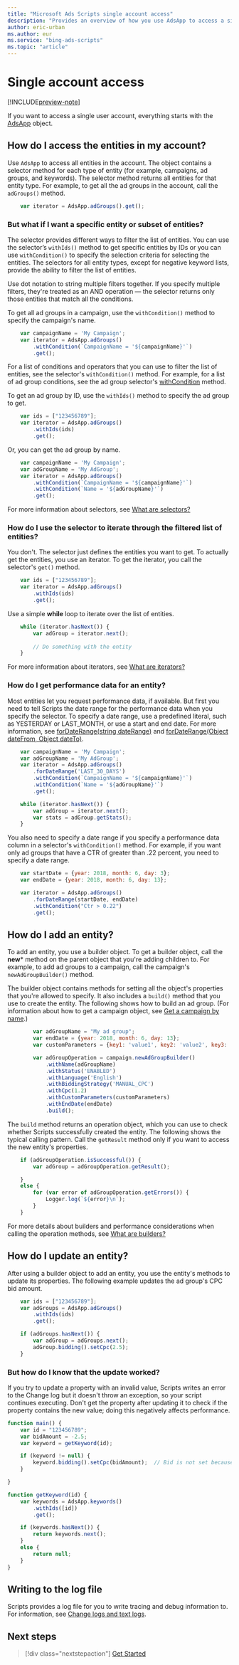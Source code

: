 ```yaml
---
title: "Microsoft Ads Scripts single account access"
description: "Provides an overview of how you use AdsApp to access a single account's entities."
author: eric-urban
ms.author: eur
ms.service: "bing-ads-scripts"
ms.topic: "article"
---
```


# Single account access

[!INCLUDE[preview-note](../includes/preview-note.md)]

If you want to access a single user account, everything starts with the [AdsApp](../reference/AdsApp.md) object.  

## How do I access the entities in my account?

Use `AdsApp` to access all entities in the account. The object contains a selector method for each type of entity (for example, campaigns, ad groups, and keywords). The selector method returns all entities for that entity type. For example, to get all the ad groups in the account, call the `adGroups()` method.

```javascript
    var iterator = AdsApp.adGroups().get();
```

### But what if I want a specific entity or subset of entities?

The selector provides different ways to filter the list of entities. You can use the selector’s `withIds()` method to get specific entities by IDs or you can use `withCondition()` to specify the selection criteria for selecting the entities. The selectors for all entity types, except for negative keyword lists, provide the ability to filter the list of entities.

Use dot notation to string multiple filters together. If you specify multiple filters, they're treated as an AND operation &mdash; the selector returns only those entities that match all the conditions. 

To get all ad groups in a campaign, use the `withCondition()` method to specify the campaign's name.

```javascript
    var campaignName = 'My Campaign';
    var iterator = AdsApp.adGroups()
        .withCondition(`CampaignName = '${campaignName}'`)
        .get();
```

For a list of conditions and operators that you can use to filter the list of entities, see the selector's `withCondition()` method. For example, for a list of ad group conditions, see the ad group selector's [withCondition](../reference/AdGroupSelector.md#withcondition-string-condition-) method.

To get an ad group by ID, use the `withIds()` method to specify the ad group to get.

```javascript
    var ids = ["123456789"];
    var iterator = AdsApp.adGroups()
        .withIds(ids)
        .get();
```

Or, you can get the ad group by name.

```javascript
    var campaignName = 'My Campaign';
    var adGroupName = 'My AdGroup';
    var iterator = AdsApp.adGroups()
        .withCondition(`CampaignName = '${campaignName}'`)
        .withCondition(`Name = '${adGroupName}'`)
        .get();
```

For more information about selectors, see [What are selectors?](../concepts/selectors.md)


### How do I use the selector to iterate through the filtered list of entities?

You don't. The selector just defines the entities you want to get. To actually get the entities, you use an iterator. To get the iterator, you call the selector's `get()` method.

```javascript
    var ids = ["123456789"];
    var iterator = AdsApp.adGroups()
        .withIds(ids)
        .get();
```

Use a simple **while** loop to iterate over the list of entities.

```javascript
    while (iterator.hasNext()) {
        var adGroup = iterator.next();
        
        // Do something with the entity
    }
```

For more information about iterators, see [What are iterators?](../concepts/iterators.md)


### How do I get performance data for an entity?

Most entities let you request performance data, if available. But first you need to tell Scripts the date range for the performance data when you specify the selector. To specify a date range, use a predefined literal, such as YESTERDAY or LAST_MONTH, or use a start and end date. For more information, see [forDateRange(string dateRange)](../reference/AdGroupSelector.md#fordaterange-string-daterange-) and [forDateRange(Object dateFrom, Object dateTo)](../reference/AdGroupSelector.md#fordaterange-object-datefrom-object-dateto-).

```javascript
    var campaignName = 'My Campaign';
    var adGroupName = 'My AdGroup';
    var iterator = AdsApp.adGroups()
        .forDateRange('LAST_30_DAYS')
        .withCondition(`CampaignName = '${campaignName}'`)
        .withCondition(`Name = '${adGroupName}'`)
        .get();

    while (iterator.hasNext()) {
        var adGroup = iterator.next();
        var stats = adGroup.getStats();
    }
```


You also need to specify a date range if you specify a performance data column in a selector's `withCondition()` method. For example, if you want only ad groups that have a CTR of greater than .22 percent, you need to specify a date range.

```javascript
    var startDate = {year: 2018, month: 6, day: 3};
    var endDate = {year: 2018, month: 6, day: 13};

    var iterator = AdsApp.adGroups()
        .forDateRange(startDate, endDate)
        .withCondition("Ctr > 0.22")
        .get();
```


## How do I add an entity?

To add an entity, you use a builder object. To get a builder object, call the **new*** method on the parent object that you're adding children to. For example, to add ad groups to a campaign, call the campaign's `newAdGroupBuilder()` method.

The builder object contains methods for setting all the object's properties that you're allowed to specify. It also includes a `build()` method that you use to create the entity. The following shows how to build an ad group. (For information about how to get a campaign object, see [Get a campaign by name](../examples/campaigns.md#get-a-campaign-by-name).)

```javascript
        var adGroupName = "My ad group";
        var endDate = {year: 2018, month: 6, day: 13};
        var customParameters = {key1: 'value1', key2: 'value2', key3: 'value3'};

        var adGroupOperation = campaign.newAdGroupBuilder()
            .withName(adGroupName)
            .withStatus('ENABLED')
            .withLanguage('English')
            .withBiddingStrategy('MANUAL_CPC')
            .withCpc(1.2)
            .withCustomParameters(customParameters)
            .withEndDate(endDate)
            .build();
```

The `build` method returns an operation object, which you can use to check whether Scripts successfully created the entity. The following shows the typical calling pattern. Call the `getResult` method only if you want to access the new entity's properties.

```javascript
    if (adGroupOperation.isSuccessful()) {
        var adGroup = adGroupOperation.getResult();

    }
    else {
        for (var error of adGroupOperation.getErrors()) {
            Logger.log(`${error}\n`);
        }
    }
```

For more details about builders and performance considerations when calling the operation methods, see [What are builders?](../concepts/builders.md)

## How do I update an entity?

After using a builder object to add an entity, you use the entity's methods to update its properties. The following example updates the ad group's CPC bid amount.

```javascript
    var ids = ["123456789"];
    var adGroups = AdsApp.adGroups()
        .withIds(ids)
        .get();

    if (adGroups.hasNext()) {
        var adGroup = adGroups.next();
        adGroup.bidding().setCpc(2.5);
    }
```

### But how do I know that the update worked?

If you try to update a property with an invalid value, Scripts writes an error to the Change log but it doesn't throw an exception, so your script continues executing. Don't get the property after updating it to check if the property contains the new value; doing this negatively affects performance.

```javascript
function main() {
    var id = "123456789";
    var bidAmount = -2.5;  
    var keyword = getKeyword(id); 

    if (keyword != null) {
        keyword.bidding().setCpc(bidAmount);  // Bid is not set because bid amount is not valid
    }

}

function getKeyword(id) {
    var keywords = AdsApp.keywords()
        .withIds([id])
        .get();

    if (keywords.hasNext()) {
        return keywords.next();
    }
    else {
        return null;
    }    
}
```

## Writing to the log file

Scripts provides a log file for you to write tracing and debug information to. For information, see [Change logs and text logs](../concepts/change-and-text-logs.md).


## Next steps

> [!div class="nextstepaction"]
> [Get Started](../get-started.md)
